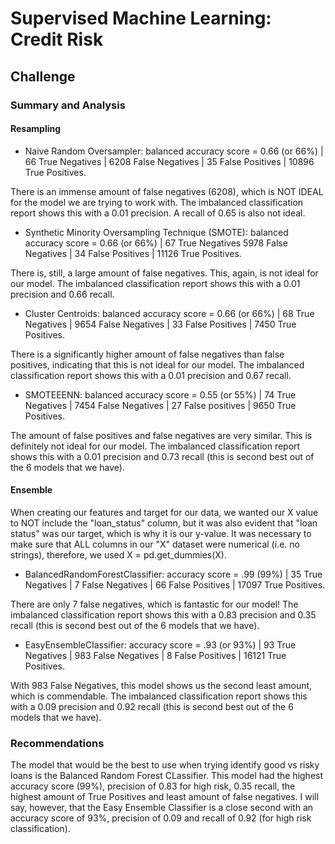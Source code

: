 # Supervised Machine Learning: Credit Risk

## Challenge

### Summary and Analysis

#### Resampling

- Naive Random Oversampler: balanced accuracy score = 0.66 (or 66%) | 66 True Negatives | 6208 False Negatives |
35 False Positives | 10896 True Positives.

There is an immense amount of false negatives (6208), which is NOT IDEAL for the model we are trying to work with. The imbalanced classification report shows this with a 0.01 precision. A recall of 0.65 is also not ideal. 

- Synthetic Minority Oversampling Technique (SMOTE): balanced accuracy score = 0.66 (or 66%) | 67 True Negatives
5978 False Negatives | 34 False Positives | 11126 True Positives.

There is, still, a large amount of false negatives. This, again, is not ideal for our model. The imbalanced classification report shows this with a 0.01 precision and 0.66 recall.

- Cluster Centroids: balanced accuracy score = 0.66 (or 66%) | 68 True Negatives | 9654 False Negatives | 
33 False Positives | 7450 True Positives.

There is a significantly higher amount of false negatives than false positives, indicating that this is not ideal for our model. The imbalanced classification report shows this with a 0.01 precision and 0.67 recall.

- SMOTEEENN: balanced accuracy score = 0.55 (or 55%) | 74 True Negatives | 7454 False Negatives |
27 False positives | 9650 True Positives.

The amount of false positives and false negatives are very similar. This is definitely not ideal for our model. The imbalanced classification report shows this with a 0.01 precision and 0.73 recall (this is second best out of the 6 models that we have).

#### Ensemble
When creating our features and target for our data, we wanted our X value to NOT include the "loan_status" column, but it was also evident that "loan status" was our target, which is why it is our y-value. It was necessary to make sure that ALL columns in our "X" dataset were numerical (i.e. no strings), therefore, we used X = pd.get_dummies(X).

- BalancedRandomForestClassifier: accuracy score = .99 (99%) | 35 True Negatives | 7 False Negatives |
66 False Positives | 17097 True Positives.

There are only 7 false negatives, which is fantastic for our model! The imbalanced classification report shows this with a 0.83 precision and 0.35 recall (this is second best out of the 6 models that we have).

- EasyEnsembleClassifier: accuracy score = .93 (or 93%) | 93 True Negatives | 983 False Negatives |
8 False Positives | 16121 True Positives.

With 983 False Negatives, this model shows us the second least amount, which is commendable. The imbalanced classification report shows this with a 0.09 precision and 0.92 recall (this is second best out of the 6 models that we have).

### Recommendations
The model that would be the best to use when trying identify good vs risky loans is the Balanced Random Forest CLassifier. This model had the highest accuracy score (99%), precision of 0.83 for high risk, 0.35 recall, the highest amount of True Positives and least amount of false negatives. I will say, however, that the Easy Ensemble Classifier is a close second with an accuracy score of 93%, precision of 0.09 and recall of 0.92 (for high risk classification).
